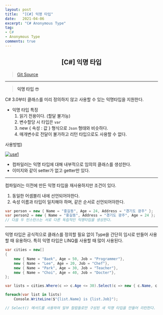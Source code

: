 ```yaml
---
layout: post
title:  "[C#] 익명 타입"
date:   2021-04-06
excerpt: "C# Anonymous Type"
tag: 
- C#
- Anonymous Type
comments: true
---
```


## <center>[C#] 익명 타입</center>   

>[Git Source](https://github.com/chanos-dev/blogcode/tree/master/21-0406)

---

> <b> 익명 타입 </b> 😎

C# 3.0부터 클래스를 미리 정의하지 않고 사용할 수 있는 익명타입을 지원한다.

- 익명 타입 특징
    1. 읽기 전용이다. (할달 불가능)
    2. 변수할당 시 타입은 `var`
    3. new { 속성 : 값 } 형식으로 `Json` 형태와 비슷하다.
    4. 매개변수로 전달이 불가하고 리턴 타입으로도 사용할 수 없다.

사용방법)

<a href="{{ site.url }}/images/posts/2021-04-06/use1.png"><img src="{{ site.url }}/images/posts/2021-04-06/use1.png" alt="use1"></a> 
- 컴파일러는 익명 타입에 대해 내부적으로 임의의 클래스를 생성한다.
- 이미지와 같이 setter가 없고 getter만 있다.

---

컴파일러는 이전에 만든 익명 타입을 재사용하지만 조건이 있다.
1. 동일한 어셈블리 내에 선언되어야한다.
2. 속성 이름과 타입이 일치해야 하며, 같은 순서로 선언되어야한다.

```c#
var person = new { Name = "홍길동", Age = 24, Address = "경기도 광주" };
var person2 = new { Name = "홍길동", Address = "경기도 광주", Age = 24 };
// 다음 두 인스턴스는 서로 다른 독립적인 익명타입을 생성한다.
```

---

익명 타입은 공식적으로 클래스를 정의할 필요 없이 Type을 간단히 임시로 만들어 사용할 때 유용하다. 특히 익명 타입은 LINQ를 사용할 때 많이 사용된다.

```c#
var cities = new[]
{
    new { Name = "Baek", Age = 50, Job = "Programmer"},
    new { Name = "Lee", Age = 20, Job = "Chef"},
    new { Name = "Park", Age = 30, Job = "Teacher"},
    new { Name = "Choi", Age = 40, Job = "Docter"},
};

var lists = cities.Where(c => c.Age <= 30).Select(c => new { c.Name, c.Job });

foreach(var list in lists)
    Console.WriteLine($"{list.Name} is {list.Job}");

// Select() 메서드를 사용하여 일부 컬럼들로만 구성된 새 익명 타입을 만들어 리턴한다.
```